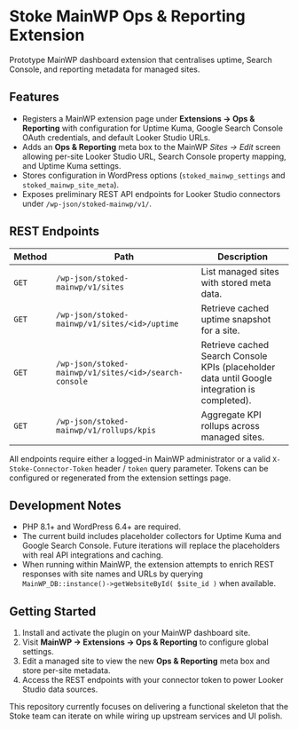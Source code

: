 # Stoke MainWP Ops & Reporting Extension

Prototype MainWP dashboard extension that centralises uptime, Search Console, and reporting metadata for managed sites.

## Features

- Registers a MainWP extension page under **Extensions → Ops & Reporting** with configuration for Uptime Kuma, Google Search Console OAuth credentials, and default Looker Studio URLs.
- Adds an **Ops & Reporting** meta box to the MainWP *Sites → Edit* screen allowing per-site Looker Studio URL, Search Console property mapping, and Uptime Kuma settings.
- Stores configuration in WordPress options (`stoked_mainwp_settings` and `stoked_mainwp_site_meta`).
- Exposes preliminary REST API endpoints for Looker Studio connectors under `/wp-json/stoked-mainwp/v1/`.

## REST Endpoints

| Method | Path | Description |
| ------ | ---- | ----------- |
| `GET` | `/wp-json/stoked-mainwp/v1/sites` | List managed sites with stored meta data. |
| `GET` | `/wp-json/stoked-mainwp/v1/sites/<id>/uptime` | Retrieve cached uptime snapshot for a site. |
| `GET` | `/wp-json/stoked-mainwp/v1/sites/<id>/search-console` | Retrieve cached Search Console KPIs (placeholder data until Google integration is completed). |
| `GET` | `/wp-json/stoked-mainwp/v1/rollups/kpis` | Aggregate KPI rollups across managed sites. |

All endpoints require either a logged-in MainWP administrator or a valid `X-Stoke-Connector-Token` header / `token` query parameter. Tokens can be configured or regenerated from the extension settings page.

## Development Notes

- PHP 8.1+ and WordPress 6.4+ are required.
- The current build includes placeholder collectors for Uptime Kuma and Google Search Console. Future iterations will replace the placeholders with real API integrations and caching.
- When running within MainWP, the extension attempts to enrich REST responses with site names and URLs by querying `MainWP_DB::instance()->getWebsiteById( $site_id )` when available.

## Getting Started

1. Install and activate the plugin on your MainWP dashboard site.
2. Visit **MainWP → Extensions → Ops & Reporting** to configure global settings.
3. Edit a managed site to view the new **Ops & Reporting** meta box and store per-site metadata.
4. Access the REST endpoints with your connector token to power Looker Studio data sources.

This repository currently focuses on delivering a functional skeleton that the Stoke team can iterate on while wiring up upstream services and UI polish.
